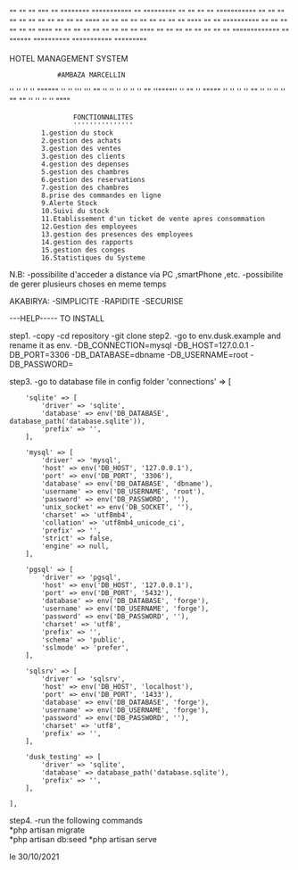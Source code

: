 ""          ""				 ""      """ ""	    """"""""    """""""""""     ""             """""""""
"" ""	 "" ""		"""""""""""			""	   ""           ""				""             ""     ""
""	 ""	""	""		""     """"			""	   ""			""				""             ""     ""
""			""		""     """"			""	   ""			""""""""""		""			   ""     ""
""			""		""     """"			""	   ""			""				""             ""     ""
""			""		""     """"			""	   ""	   		""				""             ""     ""
""			""		"""""""""""""		""		 """"""		""""""""""	    """""""""""    """""""""




HOTEL MANAGEMENT SYSTEM

				#AMBAZA MARCELLIN



''    ''    ''            ''       """"""
''	  ''    '''	         '''	""
''    '' 	''	''	   '' ''	""
''""""'' 	''		""	  ''		"""""
''    ''  	''            ''			""
''    ''	''            ''	""		""
''    ''	''            ''	  """"

					FONCTIONNALITES
					'''''''''''''''
			1.gestion du stock
			2.gestion des achats
			3.gestion des ventes
			3.gestion des clients
			4.gestion des depenses
			5.gestion des chambres
			6.gestion des reservations
			7.gestion des chambres
			8.prise des commandes en ligne
			9.Alerte Stock
			10.Suivi du stock
			11.Etablissement d'un ticket de vente apres consommation
			12.Gestion des employees
			13.gestion des presences des employees
			14.gestion des rapports
			15.gestion des conges
			16.Statistiques du Systeme


N.B:
		-possibilite d'acceder a distance via PC ,smartPhone ,etc.
		-possibilite de gerer plusieurs choses en meme temps




AKABIRYA:
		-SIMPLICITE
		-RAPIDITE
		-SECURISE



---HELP----- TO INSTALL

 step1.
 	-copy
 	-cd repository
 	-git clone 
 step2.
 	-go to env.dusk.example and rename it as env.
 	-DB_CONNECTION=mysql
	-DB_HOST=127.0.0.1
	-DB_PORT=3306
	-DB_DATABASE=dbname
	-DB_USERNAME=root
	-DB_PASSWORD=

 step3.
 	-go to database file in config folder
 	'connections' => [

        'sqlite' => [
            'driver' => 'sqlite',
            'database' => env('DB_DATABASE', database_path('database.sqlite')),
            'prefix' => '',
        ],

        'mysql' => [
            'driver' => 'mysql',
            'host' => env('DB_HOST', '127.0.0.1'),
            'port' => env('DB_PORT', '3306'),
            'database' => env('DB_DATABASE', 'dbname'),
            'username' => env('DB_USERNAME', 'root'),
            'password' => env('DB_PASSWORD', ''),
            'unix_socket' => env('DB_SOCKET', ''),
            'charset' => 'utf8mb4',
            'collation' => 'utf8mb4_unicode_ci',
            'prefix' => '',
            'strict' => false,
            'engine' => null,
        ],

        'pgsql' => [
            'driver' => 'pgsql',
            'host' => env('DB_HOST', '127.0.0.1'),
            'port' => env('DB_PORT', '5432'),
            'database' => env('DB_DATABASE', 'forge'),
            'username' => env('DB_USERNAME', 'forge'),
            'password' => env('DB_PASSWORD', ''),
            'charset' => 'utf8',
            'prefix' => '',
            'schema' => 'public',
            'sslmode' => 'prefer',
        ],

        'sqlsrv' => [
            'driver' => 'sqlsrv',
            'host' => env('DB_HOST', 'localhost'),
            'port' => env('DB_PORT', '1433'),
            'database' => env('DB_DATABASE', 'forge'),
            'username' => env('DB_USERNAME', 'forge'),
            'password' => env('DB_PASSWORD', ''),
            'charset' => 'utf8',
            'prefix' => '',
        ],

        'dusk_testing' => [
            'driver' => 'sqlite',
            'database' => database_path('database.sqlite'),
            'prefix' => '',
        ],

    ],

   step4.
    -run the following commands <br>
    	*php artisan migrate<br>
    	*php artisan db:seed
    	*php artisan serve


le 30/10/2021